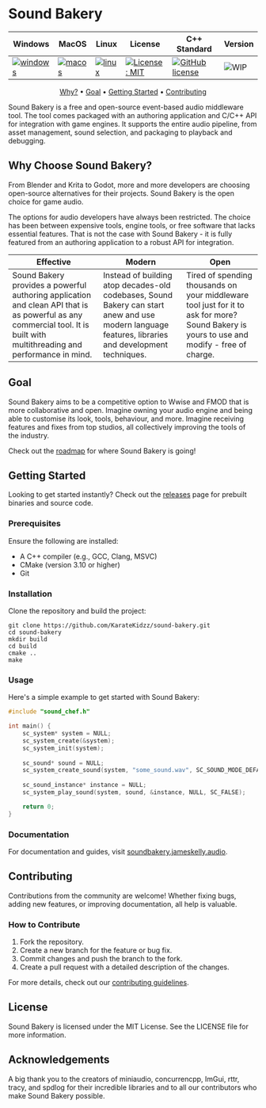 <h1>Sound Bakery</h1>

| Windows | MacOS | Linux | License | C++<br>Standard | Version |
| ------- | ----- | ----- | ------- | --------------- | ------- |
| [![windows](https://github.com/KarateKidzz/sound-bakery/actions/workflows/windows.yaml/badge.svg?branch=dev)](https://github.com/KarateKidzz/sound-bakery/actions/workflows/windows.yaml) | [![macos](https://github.com/KarateKidzz/sound-bakery/actions/workflows/macos.yaml/badge.svg?branch=dev)](https://github.com/KarateKidzz/sound-bakery/actions/workflows/macos.yaml) |[![linux](https://github.com/KarateKidzz/sound-bakery/actions/workflows/linux.yaml/badge.svg?branch=dev)](https://github.com/KarateKidzz/sound-bakery/actions/workflows/linux.yaml)  | [![License: MIT](https://img.shields.io/badge/License-MIT-blue.svg)](https://opensource.org/licenses/MIT) | [![GitHub license](https://img.shields.io/badge/C%2B%2B-20-blue)](https://en.cppreference.com/w/cpp/compiler_support#cpp20) | ![WIP](https://img.shields.io/badge/Status-WIP-yellow) |

<div align="center">
    <a href="#why-choose-sound-bakery">Why?</a> • <a href="#goal">Goal</a> • <a href="#getting-started">Getting Started</a> • <a href="#contributing">Contributing</a>
</div>
<p></p>

Sound Bakery is a free and open-source event-based audio middleware tool. The tool comes packaged with an authoring application and C/C++ API for integration with game engines. It supports the entire audio pipeline, from asset management, sound selection, and packaging to playback and debugging.

## Why Choose Sound Bakery?

From Blender and Krita to Godot, more and more developers are choosing open-source alternatives for their projects. Sound Bakery is the open choice for game audio. 

The options for audio developers have always been restricted. The choice has been between expensive tools, engine tools, or free software that lacks essential features. That is not the case with Sound Bakery - it is fully featured from an authoring application to a robust API for integration.

| Effective | Modern | Open |
| --- | --- | --- |
| Sound Bakery provides a powerful authoring application and clean API that is as powerful as any commercial tool. It is built with multithreading and performance in mind. | Instead of building atop decades-old codebases, Sound Bakery can start anew and use modern language features, libraries and development techniques. | Tired of spending thousands on your middleware tool just for it to ask for more? Sound Bakery is yours to use and modify - free of charge. |

## Goal

Sound Bakery aims to be a competitive option to Wwise and FMOD that is more collaborative and open. Imagine owning your audio engine and being able to customise its look, tools, behaviour, and more. Imagine receiving features and fixes from top studios, all collectively improving the tools of the industry.

Check out the [roadmap](docs/Roadmap.md) for where Sound Bakery is going!

## Getting Started

Looking to get started instantly? Check out the [releases](https://github.com/KarateKidzz/sound-bakery/releases) page for prebuilt binaries and source code.

### Prerequisites
Ensure the following are installed:

- A C++ compiler (e.g., GCC, Clang, MSVC)
- CMake (version 3.10 or higher)
- Git

### Installation
Clone the repository and build the project:

```
git clone https://github.com/KarateKidzz/sound-bakery.git
cd sound-bakery
mkdir build
cd build
cmake ..
make
```

### Usage
Here's a simple example to get started with Sound Bakery:

```cpp
#include "sound_chef.h"

int main() {
    sc_system* system = NULL;
    sc_system_create(&system);
    sc_system_init(system);
 
    sc_sound* sound = NULL;
    sc_system_create_sound(system, "some_sound.wav", SC_SOUND_MODE_DEFAULT, &sound);
 
    sc_sound_instance* instance = NULL;
    sc_system_play_sound(system, sound, &instance, NULL, SC_FALSE);

    return 0;
}
```

### Documentation

For documentation and guides, visit [soundbakery.jameskelly.audio](https://soundbakery.jameskelly.audio).

## Contributing
Contributions from the community are welcome! Whether fixing bugs, adding new features, or improving documentation, all help is valuable.

### How to Contribute
1. Fork the repository.
2. Create a new branch for the feature or bug fix.
3. Commit changes and push the branch to the fork.
4. Create a pull request with a detailed description of the changes.

For more details, check out our [contributing guidelines](CONTRIBUTING.md).

## License
Sound Bakery is licensed under the MIT License. See the LICENSE file for more information.

## Acknowledgements
A big thank you to the creators of miniaudio, concurrencpp, ImGui, rttr, tracy, and spdlog for their incredible libraries and to all our contributors who make Sound Bakery possible.
